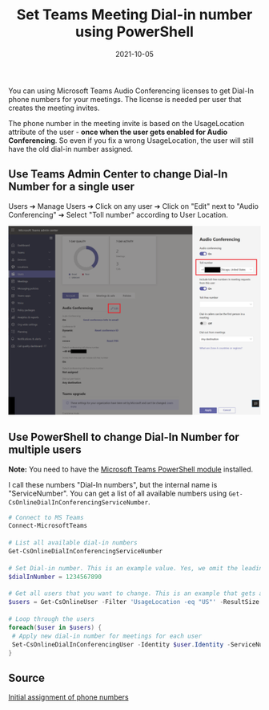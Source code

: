 ﻿---
aliases:
    - set-teams-meeting-dialin-number-powershell
slug: Set-Teams-Meeting-Dialin-number-powershell
title: Set Teams Meeting Dial-in number using PowerShell
contenttags:
    [teams, microsoft teams, teams dial in number, teams audio conferencing]
image: /images/2021/2021-10-05_TeamsMeeting-DialIn-Number_thumbnail.png
imageAlt: A screenshot showing a Microsoft Teams Meeting invite with a dial-in phone number.
date: 2021-10-05
---

You can using Microsoft Teams Audio Conferencing licenses to get Dial-In phone numbers for your meetings. The license is needed per user that creates the meeting invites.

The phone number in the meeting invite is based on the UsageLocation attribute of the user - **once when the user gets enabled for Audio Conferencing**. So even if you fix a wrong UsageLocation, the user will still have the old dial-in number assigned.

## Use Teams Admin Center to change Dial-In Number for a single user

Users ➔ Manage Users ➔ Click on any user ➔ Click on "Edit" next to "Audio Conferencing" ➔ Select "Toll number" according to User Location.

[![Microsoft Teams Admin Center with options to change the dialin number for a user.](/images/2021/2021-10-05_TeamsMeeting-DialIn-Number.png "Microsoft Teams Admin Center with options to change the dialin number for a user.")](/images/2021/2021-10-05_TeamsMeeting-DialIn-Number.png)

## Use PowerShell to change Dial-In Number for multiple users

**Note:** You need to have the [Microsoft Teams PowerShell module](https://docs.microsoft.com/en-us/microsoftteams/teams-powershell-install) installed.

I call these numbers "Dial-In numbers", but the internal name is "ServiceNumber". You can get a list of all available numbers using `Get-CsOnlineDialInConferencingServiceNumber`.

```powershell
# Connect to MS Teams
Connect-MicrosoftTeams

# List all available dial-in numbers
Get-CsOnlineDialInConferencingServiceNumber

# Set Dial-in number. This is an example value. Yes, we omit the leading +plus symbol.
$dialInNumber = 1234567890

# Get all users that you want to change. This is an example that gets all users with UsageLocation "US" - change accordingly to your needs with other filters
$users = Get-CsOnlineUser -Filter 'UsageLocation -eq "US"' -ResultSize Unlimited

# Loop through the users
foreach($user in $users) {
 # Apply new dial-in number for meetings for each user
 Set-CsOnlineDialInConferencingUser -Identity $user.Identity -ServiceNumber $dialInNumber
}
```

## Source

[Initial assignment of phone numbers](https://docs.microsoft.com/en-us/microsoftteams/set-the-phone-numbers-included-on-invites-in-teams#initial-assignment-of-phone-numbers-that-are-included-in-the-meeting-invites-for-new-users)

